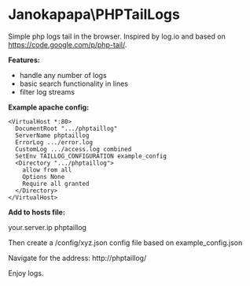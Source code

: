 # Janokapapa\PHPTailLogs

Simple php logs tail in the browser. Inspired by log.io and based on https://code.google.com/p/php-tail/.

**Features:**
- handle any number of logs
- basic search functionality in lines
- filter log streams

**Example apache config:**

    <VirtualHost *:80>
      DocumentRoot ".../phptaillog"
      ServerName phptaillog
      ErrorLog .../error.log
      CustomLog .../access.log combined
      SetEnv TAILLOG_CONFIGURATION example_config
      <Directory ".../phptaillog">
        allow from all
        Options None
        Require all granted
      </Directory>
    </VirtualHost>

**Add to hosts file:**

your.server.ip phptaillog

Then create a /config/xyz.json config file based on example_config.json

Navigate for the address: http://phptaillog/

Enjoy logs.